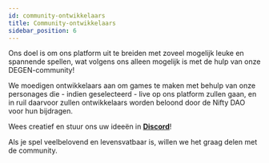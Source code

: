 ```yaml
---
id: community-ontwikkelaars
title: Community-ontwikkelaars
sidebar_position: 6
---
```


Ons doel is om ons platform uit te breiden met zoveel mogelijk leuke en spannende spellen, wat volgens ons alleen mogelijk is met de hulp van onze DEGEN-community!

We moedigen ontwikkelaars aan om games te maken met behulp van onze personages die - indien geselecteerd - live op ons platform zullen gaan, en in ruil daarvoor zullen ontwikkelaars worden beloond door de Nifty DAO voor hun bijdragen.

Wees creatief en stuur ons uw ideeën in **[Discord](https://discord.gg/niftyleague)**!

Als je spel veelbelovend en levensvatbaar is, willen we het graag delen met de community.
